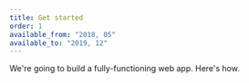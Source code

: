 ```yaml
---
title: Get started
order: 1
available_from: "2018, 05"
available_to: "2019, 12"
---
```


We're going to build a fully-functioning web app. Here's how.
